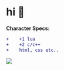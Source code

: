 # hi 👋
**Character Specs:**
```diff
+    +1 lua
+    +2 c/c++
+    html, css etc..

```


<a href="https://github.com/pr4sr">
  <img align="center" src="[![pr4sr stats](https://github-readme-stats.vercel.app/api?username=pr4sr)](https://github.com/pr4sr/github-readme-stats)" />
</a>

